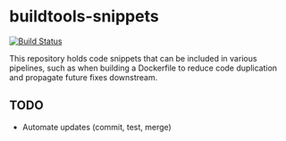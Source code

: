 # buildtools-snippets

[![Build Status](https://jenkins.capra.tv/buildStatus/icon?job=buildtools/buildtools-snippets/master)](https://jenkins.capra.tv/job/buildtools/job/buildtools-snippets/job/master/)

This repository holds code snippets that can be included in various
pipelines, such as when building a Dockerfile to reduce code duplication
and propagate future fixes downstream.

## TODO

* Automate updates (commit, test, merge)
